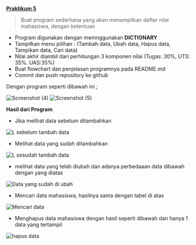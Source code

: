 **[Praktikum 5](url)**

>  Buat program sederhana yang akan menampilkan daftar nilai mahasiswa, dengan ketentuan

- Program digunakan dengan memnggunakan **DICTIONARY**
- Tampilkan menu pilihan : (Tambah data, Ubah data, Hapus data, Tampikan data, Cari data)
- Nilai akhir diambil  dari perhitungan 3 komponen nilai (Tugas: 30%, UTS: 35%. UAS:35%)
- Buat flowchart dan penjelasan programnya pada README.md
- Commit dan push repository ke github


Dengan program seperti dibawah ini ;


![Screenshot (4)](https://user-images.githubusercontent.com/56834389/70374494-68be2e80-1925-11ea-9d17-1830ac6d8de5.png)
![Screenshot (5)](https://user-images.githubusercontent.com/56834389/70374496-6cea4c00-1925-11ea-9fc4-c7dc4f8db5b5.png)


**Hasil dari Program**

- Jika melihat data sebelum ditambahkan

![L sebelum tambah data](https://user-images.githubusercontent.com/56834389/70374711-4843a380-1928-11ea-98fb-f204d329d789.png)

- Melihat data yang sudah ditambahkan

![L sesudah tambah data](https://user-images.githubusercontent.com/56834389/70374716-6f01da00-1928-11ea-98a7-ee4ed4156731.png)

- melihat data yang telah diubah dan adanya perbedaaan data dibawah dengan yang diatas

![Data yang sudah di ubah](https://user-images.githubusercontent.com/56834389/70374781-40383380-1929-11ea-9612-173dac6e4db0.png)

- Mencari data mahasiswa, hasilnya sama dengan tabel di atas

![Mencari data](https://user-images.githubusercontent.com/56834389/70374980-96a67180-192b-11ea-94de-fbeb54dd564c.png)

- Menghapus data mahasiswa dengan hasil seperti dibawah dan hanya 1 data yang tertampil

![hapus data](https://user-images.githubusercontent.com/56834389/70375035-0fa5c900-192c-11ea-8ff5-c53629690739.png)

